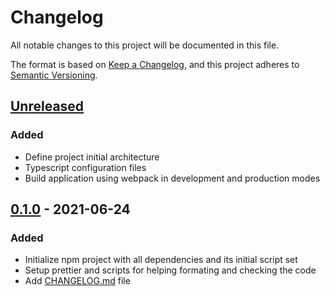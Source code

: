 # Changelog

All notable changes to this project will be documented in this file.

The format is based on [Keep a Changelog](https://keepachangelog.com/en/1.0.0/),
and this project adheres to [Semantic Versioning](https://semver.org/spec/v2.0.0.html).

## [Unreleased]

### Added

- Define project initial architecture
- Typescript configuration files
- Build application using webpack in development and production modes

## [0.1.0] - 2021-06-24

### Added

- Initialize npm project with all dependencies and its initial script set
- Setup prettier and scripts for helping formating and checking the code
- Add [CHANGELOG.md](/CHANGELOG.md) file

[unreleased]: https://github.com/peterleiva/create-graphql-server/compare/v0.1.0...HEAD
[0.1.0]: https://github.com/peterleiva/create-graphql-server/releases/tag/v0.1.0
